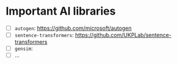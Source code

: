 # Important AI libraries

- [ ] `autogen`: https://github.com/microsoft/autogen
- [ ] `sentence-transformers`: https://github.com/UKPLab/sentence-transformers
- [ ] `gensim`:
- [ ] ...
